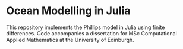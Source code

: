 # Ocean Modelling in Julia

This repository implements the Phillips model in Julia using finite differences.
Code accompanies a dissertation for MSc Computational Applied Mathematics at the University of Edinburgh.
